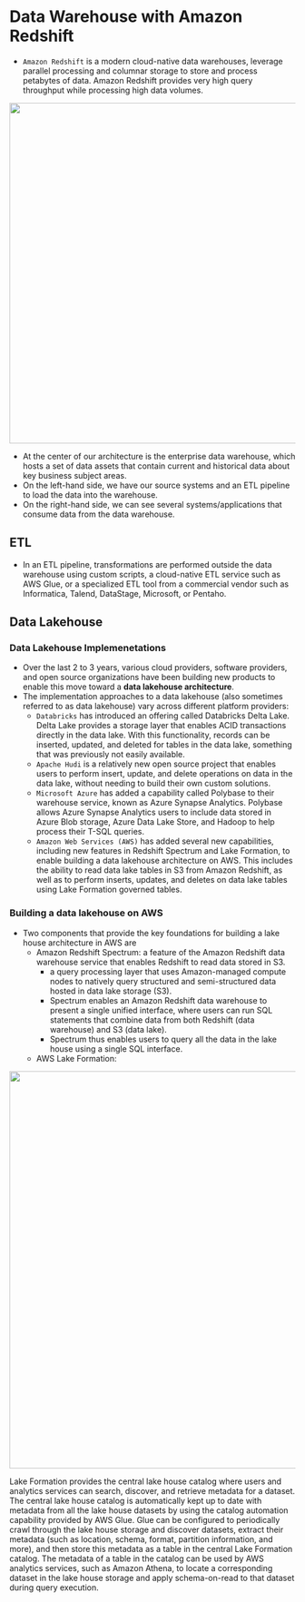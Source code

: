 # Data Warehouse with Amazon Redshift
- `Amazon Redshift` is a modern cloud-native data warehouses, leverage parallel processing and columnar storage to store and process petabytes of data. Amazon Redshift provides very high query throughput while processing high data volumes.
<p align="center"><img width=600 src="https://user-images.githubusercontent.com/64508435/233819130-5bb29995-7694-4935-b99c-c1f28b340aa2.png"
</p>
  
- At the center of our architecture is the enterprise data warehouse, which hosts a set of data assets that contain current and historical data about key business subject areas. 
- On the left-hand side, we have our source systems and an ETL pipeline to load the data into the warehouse. 
- On the right-hand side, we can see several systems/applications that consume data from the data warehouse.
  
## ETL
- In an ETL pipeline, transformations are performed outside the data warehouse using custom scripts, a cloud-native ETL service such as AWS Glue, or a specialized ETL tool from a commercial vendor such as Informatica, Talend, DataStage, Microsoft, or Pentaho.

## Data Lakehouse 
### Data Lakehouse Implemenetations
- Over the last 2 to 3 years, various cloud providers, software providers, and open source organizations have been building new products to enable this move toward a **data lakehouse architecture**.
- The implementation approaches to a data lakehouse (also sometimes referred to as data lakehouse) vary across different platform providers:
  - `Databricks` has introduced an offering called Databricks Delta Lake. Delta Lake provides a storage layer that enables ACID transactions directly in the data lake. With this functionality, records can be inserted, updated, and deleted for tables in the data lake, something that was previously not easily available.
  - `Apache Hudi` is a relatively new open source project that enables users to perform insert, update, and delete operations on data in the data lake, without needing to build their own custom solutions.
  - `Microsoft Azure` has added a capability called Polybase to their warehouse service, known as Azure Synapse Analytics. Polybase allows Azure Synapse Analytics users to include data stored in Azure Blob storage, Azure Data Lake Store, and Hadoop to help process their T-SQL queries.
  - `Amazon Web Services (AWS)` has added several new capabilities, including new features in Redshift Spectrum and Lake Formation, to enable building a data lakehouse architecture on AWS. This includes the ability to read data lake tables in S3 from Amazon Redshift, as well as to perform inserts, updates, and deletes on data lake tables using Lake Formation governed tables.  

 ### Building a data lakehouse on AWS
- Two components that provide the key foundations for building a lake house architecture in AWS are 
  - Amazon Redshift Spectrum: a feature of the Amazon Redshift data warehouse service that enables Redshift to read data stored in S3. 
    - a query processing layer that uses Amazon-managed compute nodes to natively query structured and semi-structured data hosted in data lake storage (S3). 
    - Spectrum enables an Amazon Redshift data warehouse to present a single unified interface, where users can run SQL statements that combine data from both Redshift (data warehouse) and S3 (data lake). 
    - Spectrum thus enables users to query all the data in the lake house using a single SQL interface.
  - AWS Lake Formation:
<p align="center"><img width=700 src="https://user-images.githubusercontent.com/64508435/233845970-bc46c6ad-0919-4fad-bef8-9f48ee0e8326.png"
</p>  

Lake Formation provides the central lake house catalog where users and analytics services can search, discover, and retrieve metadata for a dataset. The central lake house catalog is automatically kept up to date with metadata from all the lake house datasets by using the catalog automation capability provided by AWS Glue. Glue can be configured to periodically crawl through the lake house storage and discover datasets, extract their metadata (such as location, schema, format, partition information, and more), and then store this metadata as a table in the central Lake Formation catalog. The metadata of a table in the catalog can be used by AWS analytics services, such as Amazon Athena, to locate a corresponding dataset in the lake house storage and apply schema-on-read to that dataset during query execution.



